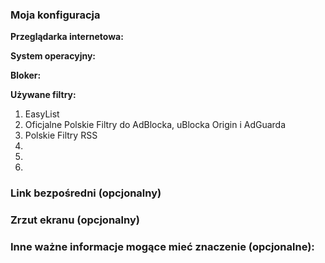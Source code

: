 <!--
Dziękujemy za zgłoszenie do Polskich Filtrów RSS!
-->


<!--
Co mamy schować, zablokować albo w czym jest problem, może pojawił się jakiś błąd?
Proszę wstawić x pomiędzy znakami [] obok typu/typów, którego/których to zgłoszenie dotyczy,
W przypadku pomyłki co do typu, proszę usunąć x i zamiast niego - wstawić spację.

### Typ elementu/problemu
- [] błąd
- [] pytanie
- [] ulepszenie
- [] widżet
-->


### Moja konfiguracja
**Przeglądarka internetowa:** 

**System operacyjny:** 

**Bloker:** 

**Używane filtry:**
1. EasyList
2. Oficjalne Polskie Filtry do AdBlocka, uBlocka Origin i AdGuarda
3. Polskie Filtry RSS
4.
5.
6.

### Link bezpośredni (opcjonalny)
<!--
Wstaw tutaj link bezpośredni do strony, na której występuje element albo błąd.
-->

### Zrzut ekranu (opcjonalny)
<!--
Przeciągnij tutaj swój zrzut lub zamieść do niego link.
-->

### Inne ważne informacje mogące mieć znaczenie (opcjonalne):
<!--
Coś co nie da się opisać wizualnie, etapy odtworzenia problemu (co doprowadziło do błędu) albo twoja metoda rozwiązania problemu.
-->
